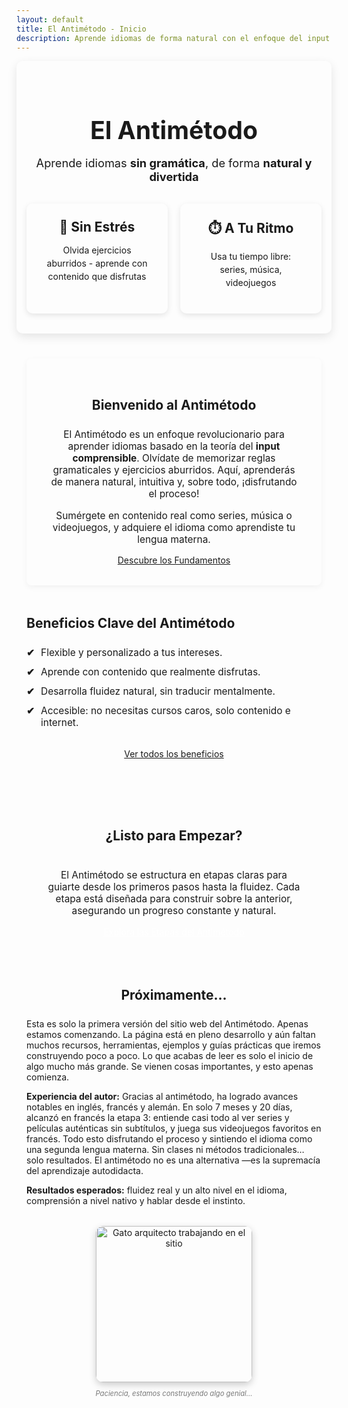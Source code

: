 ```yaml
---
layout: default
title: El Antimétodo - Inicio
description: Aprende idiomas de forma natural con el enfoque del input comprensible. Sin gramática, de forma natural y divertida.
---
```


<div class="hero">
  <h1>El Antimétodo</h1>
  <p class="subtitle">Aprende idiomas <strong>sin gramática</strong>, de forma <strong>natural y divertida</strong></p>
  <div class="hero-cards">
    <div class="card">
      <h2>🎯 Sin Estrés</h2>
      <p>Olvida ejercicios aburridos - aprende con contenido que disfrutas</p>
    </div>
    <div class="card">
      <h2>⏱️ A Tu Ritmo</h2>
      <p>Usa tu tiempo libre: series, música, videojuegos</p>
    </div>
  </div>
</div>

<style>
/* Estos estilos son específicos para el Hero Section de esta página */
.hero { text-align: center; padding: 2rem 1rem; margin-bottom: 40px; background-color: var(--card-background); border-radius: 10px; box-shadow: 0 5px 15px rgba(0,0,0,0.1); }
.hero h1 { border-bottom: none; font-size: 2.8em; margin-bottom: 0.5rem; }
.subtitle { font-size: 1.3em; color: var(--secondary-color); margin-bottom: 2rem; }
.hero-cards { display: flex; gap: 20px; margin-top: 30px; justify-content: center; }
.card { background: var(--card-background); padding: 25px; border-radius: 10px; box-shadow: 0 3px 10px rgba(0,0,0,0.1); flex: 1; max-width: 300px; border-top: 4px solid var(--secondary-color); }
.card h2 { color: var(--primary-color); border-bottom: none; font-size: 1.5em; margin-top: 0; margin-bottom: 0.75rem; }
.card p { font-size: 1em; line-height: 1.5; } /* Alineación por defecto (izquierda) para el texto de las cards */
.card:hover { transform: translateY(-5px); box-shadow: 0 8px 20px rgba(0,0,0,0.15); transition: all 0.3s ease; }

/* Estilo para centrar párrafos específicos si es necesario */
.text-centered p {
    text-align: center;
}
/* Si quieres que solo el H2 esté centrado y los párrafos a la izquierda, no necesitas esta clase para esos párrafos */
</style>

<!-- CONTENIDO PRINCIPAL -->
<main style="max-width: 800px; margin: 40px auto 0 auto; padding: 0 1rem;">

  <!-- Sección de Bienvenida: Título centrado, párrafos con alineación por defecto (izquierda) -->
  <section style="margin-bottom: 3rem; padding: 2rem; background-color: var(--card-background); border-radius: 8px; box-shadow: 0 3px 10px rgba(0,0,0,0.05);">
    <h2 style="color: var(--primary-color); border-bottom: 2px solid var(--light-purple-color); padding-bottom: 0.5rem; display: block; text-align: center;">Bienvenido al Antimétodo</h2>
    <p style="font-size: 1.1em; margin-top: 1rem; text-align: center;"> <!-- Párrafos centrados aquí -->
      El Antimétodo es un enfoque revolucionario para aprender idiomas basado en la teoría del <strong>input comprensible</strong>. Olvídate de memorizar reglas gramaticales y ejercicios aburridos. Aquí, aprenderás de manera natural, intuitiva y, sobre todo, ¡disfrutando el proceso!
    </p>
    <p style="font-size: 1.1em; text-align: center;"> <!-- Párrafos centrados aquí -->
      Sumérgete en contenido real como series, música o videojuegos, y adquiere el idioma como aprendiste tu lengua materna.
    </p>
    <div style="text-align: center;">
      <a href="{{ '/fundamentos' | relative_url }}" class="btn" style="margin-top: 1.5rem; background-color: var(--primary-color);">Descubre los Fundamentos</a>
    </div>
  </section>

  <section style="margin-bottom: 3rem;">
    <h2 style="color: var(--primary-color); border-bottom: 2px solid var(--light-purple-color); padding-bottom: 0.5rem;">Beneficios Clave del Antimétodo</h2>
    <ul style="list-style-type: none; padding-left: 0; font-size: 1.1em;">
      <li style="margin-bottom: 0.75rem; padding-left: 1.5em; position: relative;">
        <span style="position: absolute; left: 0; color: var(--secondary-color); font-weight: bold;">✔</span> Flexible y personalizado a tus intereses.
      </li>
      <li style="margin-bottom: 0.75rem; padding-left: 1.5em; position: relative;">
        <span style="position: absolute; left: 0; color: var(--secondary-color); font-weight: bold;">✔</span> Aprende con contenido que realmente disfrutas.
      </li>
      <li style="margin-bottom: 0.75rem; padding-left: 1.5em; position: relative;">
        <span style="position: absolute; left: 0; color: var(--secondary-color); font-weight: bold;">✔</span> Desarrolla fluidez natural, sin traducir mentalmente.
      </li>
      <li style="margin-bottom: 0.75rem; padding-left: 1.5em; position: relative;">
        <span style="position: absolute; left: 0; color: var(--secondary-color); font-weight: bold;">✔</span> Accesible: no necesitas cursos caros, solo contenido e internet.
      </li>
    </ul>
    <div style="text-align: center; margin-top: 2rem;">
      <a href="{{ '/beneficios' | relative_url }}" class="btn">Ver todos los beneficios</a>
    </div>
  </section>

  <section style="margin-bottom: 3rem; text-align: center; padding: 2rem; background-color: var(--light-purple-color); border-radius: 8px;">
    <h2 style="color: var(--primary-color); border-bottom: 2px solid var(--primary-color); padding-bottom: 0.5rem; display: inline-block;">¿Listo para Empezar?</h2>
    <p style="font-size: 1.1em; color: var(--text-color); margin-top: 1rem;">
      El Antimétodo se estructura en etapas claras para guiarte desde los primeros pasos hasta la fluidez. Cada etapa está diseñada para construir sobre la anterior, asegurando un progreso constante y natural.
    </p>
    <a href="{{ '/etapas' | relative_url }}" class="btn" style="margin-top: 1.5rem; background-color: var(--primary-color); color: white !important;">Explora las Etapas del Antimétodo</a>
  </section>
  
  <!-- Sección Próximamente: Título centrado, párrafos con alineación por defecto (izquierda) -->
  <section style="margin-bottom: 3rem;">
     <h2 style="color: var(--primary-color); border-bottom: 2px solid var(--light-purple-color); padding-bottom: 0.5rem; text-align: center;">Próximamente...</h2>
     <p style="text-align: left;">Esta es solo la primera versión del sitio web del Antimétodo. Apenas estamos comenzando. La página está en pleno desarrollo y aún faltan muchos recursos, herramientas, ejemplos y guías prácticas que iremos construyendo poco a poco. Lo que acabas de leer es solo el inicio de algo mucho más grande. Se vienen cosas importantes, y esto apenas comienza.</p>
     <p style="text-align: left;"><strong>Experiencia del autor:</strong> Gracias al antimétodo, ha logrado avances notables en inglés, francés y alemán. En solo 7 meses y 20 días, alcanzó en francés la etapa 3: entiende casi todo al ver series y películas auténticas sin subtítulos, y juega sus videojuegos favoritos en francés. Todo esto disfrutando el proceso y sintiendo el idioma como una segunda lengua materna. Sin clases ni métodos tradicionales… solo resultados. El antimétodo no es una alternativa —es la supremacía del aprendizaje autodidacta.</p>
     <p style="text-align: left;"><strong>Resultados esperados:</strong> fluidez real y un alto nivel en el idioma, comprensión a nivel nativo y hablar desde el instinto.</p>
     <div style="margin-top: 2rem; text-align: center;">
      <img src="{{ '/assets/gato_arquitecto_construccion.jpg' | relative_url }}" 
           alt="Gato arquitecto trabajando en el sitio" 
           style="
             width: 250px;
             border-radius: 12px;
             box-shadow: 0 4px 12px rgba(0, 0, 0, 0.2);
             border: 3px solid var(--light-purple-color);
           ">
        <p style="font-size:0.8em; color: #777;"><em>Paciencia, estamos construyendo algo genial...</em></p>
    </div>
  </section>

</main>
